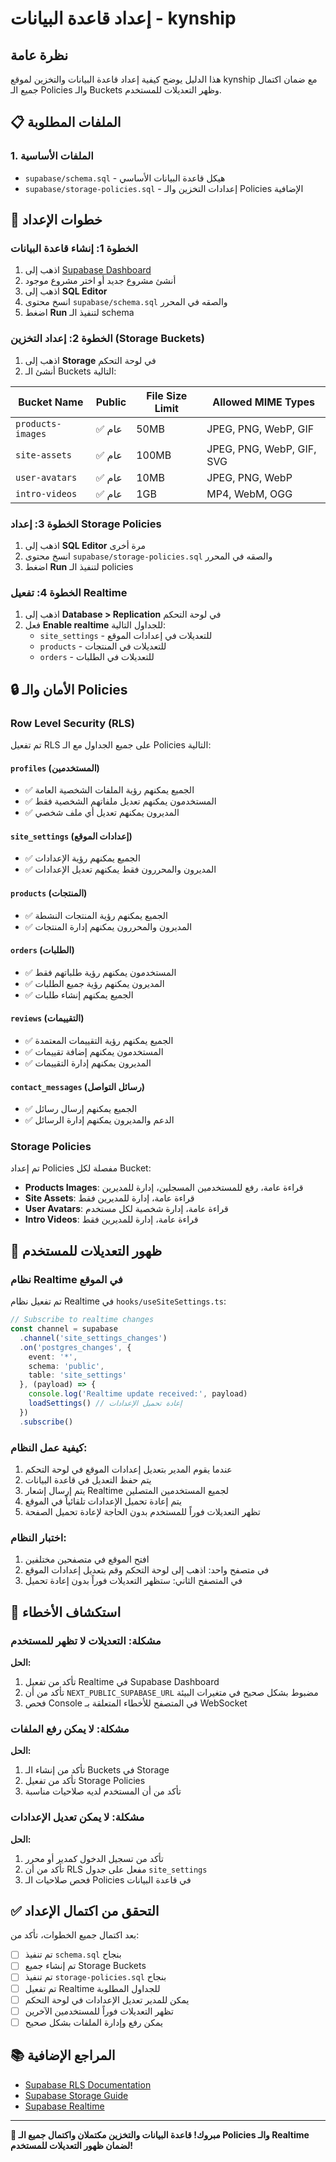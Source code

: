 # إعداد قاعدة البيانات - kynship

## نظرة عامة
هذا الدليل يوضح كيفية إعداد قاعدة البيانات والتخزين لموقع kynship مع ضمان اكتمال جميع الـ Policies والـ Buckets وظهر التعديلات للمستخدم.

## 📋 الملفات المطلوبة

### 1. الملفات الأساسية
- `supabase/schema.sql` - هيكل قاعدة البيانات الأساسي
- `supabase/storage-policies.sql` - إعدادات التخزين والـ Policies الإضافية

## 🚀 خطوات الإعداد

### الخطوة 1: إنشاء قاعدة البيانات
1. اذهب إلى [Supabase Dashboard](https://supabase.com/dashboard)
2. أنشئ مشروع جديد أو اختر مشروع موجود
3. اذهب إلى **SQL Editor**
4. انسخ محتوى `supabase/schema.sql` والصقه في المحرر
5. اضغط **Run** لتنفيذ الـ schema

### الخطوة 2: إعداد التخزين (Storage Buckets)
1. اذهب إلى **Storage** في لوحة التحكم
2. أنشئ الـ Buckets التالية:

| Bucket Name | Public | File Size Limit | Allowed MIME Types |
|-------------|--------|-----------------|-------------------|
| `products-images` | ✅ عام | 50MB | JPEG, PNG, WebP, GIF |
| `site-assets` | ✅ عام | 100MB | JPEG, PNG, WebP, GIF, SVG |
| `user-avatars` | ✅ عام | 10MB | JPEG, PNG, WebP |
| `intro-videos` | ✅ عام | 1GB | MP4, WebM, OGG |

### الخطوة 3: إعداد Storage Policies
1. اذهب إلى **SQL Editor** مرة أخرى
2. انسخ محتوى `supabase/storage-policies.sql` والصقه في المحرر
3. اضغط **Run** لتنفيذ الـ policies

### الخطوة 4: تفعيل Realtime
1. اذهب إلى **Database > Replication** في لوحة التحكم
2. فعل **Enable realtime** للجداول التالية:
   - `site_settings` - للتعديلات في إعدادات الموقع
   - `products` - للتعديلات في المنتجات
   - `orders` - للتعديلات في الطلبات

## 🔒 الأمان والـ Policies

### Row Level Security (RLS)
تم تفعيل RLS على جميع الجداول مع الـ Policies التالية:

#### `profiles` (المستخدمين)
- ✅ الجميع يمكنهم رؤية الملفات الشخصية العامة
- ✅ المستخدمون يمكنهم تعديل ملفاتهم الشخصية فقط
- ✅ المديرون يمكنهم تعديل أي ملف شخصي

#### `site_settings` (إعدادات الموقع)
- ✅ الجميع يمكنهم رؤية الإعدادات
- ✅ المديرون والمحررون فقط يمكنهم تعديل الإعدادات

#### `products` (المنتجات)
- ✅ الجميع يمكنهم رؤية المنتجات النشطة
- ✅ المديرون والمحررون يمكنهم إدارة المنتجات

#### `orders` (الطلبات)
- ✅ المستخدمون يمكنهم رؤية طلباتهم فقط
- ✅ المديرون يمكنهم رؤية جميع الطلبات
- ✅ الجميع يمكنهم إنشاء طلبات

#### `reviews` (التقييمات)
- ✅ الجميع يمكنهم رؤية التقييمات المعتمدة
- ✅ المستخدمون يمكنهم إضافة تقييمات
- ✅ المديرون يمكنهم إدارة التقييمات

#### `contact_messages` (رسائل التواصل)
- ✅ الجميع يمكنهم إرسال رسائل
- ✅ الدعم والمديرون يمكنهم إدارة الرسائل

### Storage Policies
تم إعداد Policies مفصلة لكل Bucket:

- **Products Images**: قراءة عامة، رفع للمستخدمين المسجلين، إدارة للمديرين
- **Site Assets**: قراءة عامة، إدارة للمديرين فقط
- **User Avatars**: قراءة عامة، إدارة شخصية لكل مستخدم
- **Intro Videos**: قراءة عامة، إدارة للمديرين فقط

## 🎯 ظهور التعديلات للمستخدم

### نظام Realtime في الموقع
تم تفعيل نظام Realtime في `hooks/useSiteSettings.ts`:

```typescript
// Subscribe to realtime changes
const channel = supabase
  .channel('site_settings_changes')
  .on('postgres_changes', {
    event: '*',
    schema: 'public',
    table: 'site_settings'
  }, (payload) => {
    console.log('Realtime update received:', payload)
    loadSettings() // إعادة تحميل الإعدادات
  })
  .subscribe()
```

### كيفية عمل النظام:
1. عندما يقوم المدير بتعديل إعدادات الموقع في لوحة التحكم
2. يتم حفظ التعديل في قاعدة البيانات
3. يتم إرسال إشعار Realtime لجميع المستخدمين المتصلين
4. يتم إعادة تحميل الإعدادات تلقائياً في الموقع
5. تظهر التعديلات فوراً للمستخدم بدون الحاجة لإعادة تحميل الصفحة

### اختبار النظام:
1. افتح الموقع في متصفحين مختلفين
2. في متصفح واحد: اذهب إلى لوحة التحكم وقم بتعديل إعدادات الموقع
3. في المتصفح الثاني: ستظهر التعديلات فوراً بدون إعادة تحميل

## 🔧 استكشاف الأخطاء

### مشكلة: التعديلات لا تظهر للمستخدم
**الحل:**
1. تأكد من تفعيل Realtime في Supabase Dashboard
2. تأكد من أن `NEXT_PUBLIC_SUPABASE_URL` مضبوط بشكل صحيح في متغيرات البيئة
3. فحص Console في المتصفح للأخطاء المتعلقة بـ WebSocket

### مشكلة: لا يمكن رفع الملفات
**الحل:**
1. تأكد من إنشاء الـ Buckets في Storage
2. تأكد من تفعيل Storage Policies
3. تأكد من أن المستخدم لديه صلاحيات مناسبة

### مشكلة: لا يمكن تعديل الإعدادات
**الحل:**
1. تأكد من تسجيل الدخول كمدير أو محرر
2. تأكد من أن RLS مفعل على جدول `site_settings`
3. فحص صلاحيات الـ Policies في قاعدة البيانات

## ✅ التحقق من اكتمال الإعداد

بعد اكتمال جميع الخطوات، تأكد من:

- [ ] تم تنفيذ `schema.sql` بنجاح
- [ ] تم إنشاء جميع Storage Buckets
- [ ] تم تنفيذ `storage-policies.sql` بنجاح
- [ ] تم تفعيل Realtime للجداول المطلوبة
- [ ] يمكن للمدير تعديل الإعدادات في لوحة التحكم
- [ ] تظهر التعديلات فوراً للمستخدمين الآخرين
- [ ] يمكن رفع وإدارة الملفات بشكل صحيح

## 📚 المراجع الإضافية
- [Supabase RLS Documentation](https://supabase.com/docs/guides/auth/row-level-security)
- [Supabase Storage Guide](https://supabase.com/docs/guides/storage)
- [Supabase Realtime](https://supabase.com/docs/guides/realtime)

---
**🎉 مبروك! قاعدة البيانات والتخزين مكتملان واكتمال جميع الـ Policies والـ Realtime لضمان ظهور التعديلات للمستخدم!**
